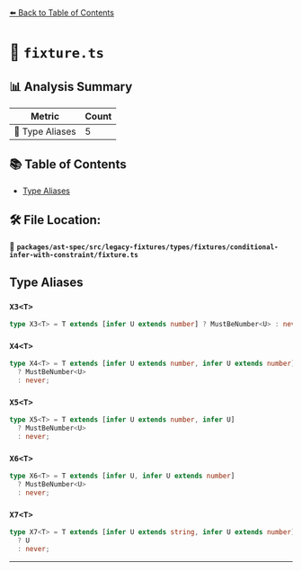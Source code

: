 [⬅️ Back to Table of Contents](../../../../../../../index.md)

# 📄 `fixture.ts`

## 📊 Analysis Summary

| Metric | Count |
|--------|-------|
| 📑 Type Aliases | 5 |

## 📚 Table of Contents

- [Type Aliases](#type-aliases)

## 🛠️ File Location:
📂 **`packages/ast-spec/src/legacy-fixtures/types/fixtures/conditional-infer-with-constraint/fixture.ts`**

## Type Aliases

### `X3<T>`

```ts
type X3<T> = T extends [infer U extends number] ? MustBeNumber<U> : never;
```

### `X4<T>`

```ts
type X4<T> = T extends [infer U extends number, infer U extends number]
  ? MustBeNumber<U>
  : never;
```

### `X5<T>`

```ts
type X5<T> = T extends [infer U extends number, infer U]
  ? MustBeNumber<U>
  : never;
```

### `X6<T>`

```ts
type X6<T> = T extends [infer U, infer U extends number]
  ? MustBeNumber<U>
  : never;
```

### `X7<T>`

```ts
type X7<T> = T extends [infer U extends string, infer U extends number]
  ? U
  : never;
```


---